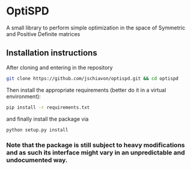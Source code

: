 # OptiSPD
A small library to perform simple optimization in the space of Symmetric and Positive Definite matrices

## Installation instructions
After cloning and entering in the repository
```bash
git clone https://github.com/jschiavon/optispd.git && cd optispd
```
Then install the appropriate requirements (better do it in a virtual environment):
```bash
pip install -r requirements.txt
```
and finally install the package via
```bash
python setup.py install
```

### Note that the package is still subject to heavy modifications and as such its interface might vary in an unpredictable and undocumented way.
